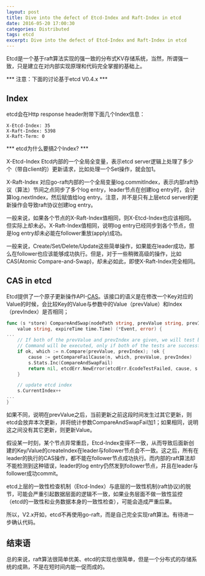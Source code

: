 ```yaml
---
layout: post
title: Dive into the defect of Etcd-Index and Raft-Index in etcd 
date: 2016-05-20 17:00:30
categories: Distributed
tags: etcd
excerpt: Dive into the defect of Etcd-Index and Raft-Index in etcd
---
```


Etcd是一个基于raft算法实现的强一致的分布式KV存储系统，当然，所谓强一致，只是建立在对内部实现原理和代码完全掌握的基础上。

*** 注意：下面的讨论基于etcd V0.4.x ***

## Index

etcd会在Http response header附带下面几个Index信息：

```
X-Etcd-Index: 35
X-Raft-Index: 5398
X-Raft-Term: 0
```
*** etcd为什么要搞2个Index? ***

X-Etcd-Index Etcd内部的一个全局全变量，表示etcd server逻辑上处理了多少个（带自client的）更新请求，比如处理一个Set操作，就会加1。

X-Raft-Index 对应go-raft内部的一个全局变量log.commitIndex，表示内部raft协议（算法）节间之点同步了多个log entry，leader节点在创建log entry时，会计算log.nextIndex，然后赋值给log entry。注意，并不是只有上层etcd server的更新操作会导致raft协议创建log entry。

一般来说，如果各个节点的X-Raft-Index值相同，则X-Etcd-Index也应该相同。但实际上却未必。X-Raft-Index值相同，说明log entry已经同步到各个节点，但是log entry却未必能在follower重放(apply)成功。

一般来说，Create/Set/Delete/Update这些简单操作，如果能在leader成功，那么在follower也应该能够成功执行。但是，对于一些稍微高级的操作，比如CAS(Atomic Compare-and-Swap)，却未必如此，即使X-Raft-Index完全相同。

## CAS in etcd

Etcd提供了一个原子更新操作API-[CAS](https://github.com/coreos/etcd/blob/v0.4.6/Documentation/api.md#atomic-compare-and-swap)。该接口的语义是在修改一个Key对应的Value的时候，会比较Key的Value与参数中的Value（prevValue）和Index（prevIndex）是否相同；

```go
func (s *store) CompareAndSwap(nodePath string, prevValue string, prevIndex uint64,
	value string, expireTime time.Time) (*Event, error) {
...
	// If both of the prevValue and prevIndex are given, we will test both of them.
	// Command will be executed, only if both of the tests are successful.
	if ok, which := n.Compare(prevValue, prevIndex); !ok {
		cause := getCompareFailCause(n, which, prevValue, prevIndex)
		s.Stats.Inc(CompareAndSwapFail)
		return nil, etcdErr.NewError(etcdErr.EcodeTestFailed, cause, s.CurrentIndex)
	}

	// update etcd index
	s.CurrentIndex++
...
}
```

如果不同，说明在prevValue之后，当前更新之前这段时间发生过其它更新，则etcd会放弃本次更新，并将统计参数CompareAndSwapFail加1；如果相同，说明这之间没有其它更新，则更新Value。

假设某一时刻，某个节点异常重启，Etcd-Index变得不一致，从而导致后面新创建的Key/Value的createIndex在leader与follower节点会不一致。这之后，所有在leader的执行的CAS操作，都不能在follower节点成功执行。而内部的raft算法却不能检测到这种错误，leader的log entry仍然发到follower节点，并且在leader与follower成功commit。

etcd上层的一致性检查机制（Etcd-Index）与底层的一致性机制(raft协议)的脱节，可能会严重引起数据层面的逻辑不一致，如果业务层面不做一致性监控（etcd的一致性和业务数据本身的一致性检查），可能会造成严重后果。

所以，V2.x开如，etcd不再使用go-raft，而是自己完全实现raft算法。有待进一步确认代码。

## 结束语

总的来说，raft算法很简单优美、etcd的实现也很简单，但是一个分布式的存储系统的成熟，不是在短时间内能一促而成的。
